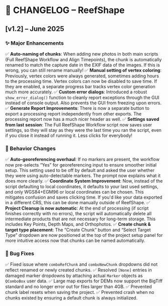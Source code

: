 # 🪸 CHANGELOG – ReefShape

## [v1.2] – June 2025

### ✨ Major Enhancements
✅ **Auto-naming of chunks**: When adding new photos in both main scripts (Full ReefShape Workflow and Align Timepoints), the chunk is automatically renamed to match the capture date in the EXIF data of the images. If this is wrong, you can still rename manually!
✅ **Manual setting of vertex coloring**: Previously, vertex colors were always generated, sometimes adding hours to the processing time. Vertex colors can now be disabled to save time. If they are enabled, a separate progress bar tracks vertex color generation much more accurately.
✅ **Custom error dialogs**: Introduced a robust `show_error_dialog()` function to cleanly report exceptions through the GUI instead of console output. Also prevents the GUI from freezing upon errors.
✅ **Generate Report Improvements**: There is now a separate button to export a processing report independently from other exports. The processing report now has a much nicer header as well.
✅ **Settings saved from last session**: The Full ReefShape Workflow script now saves user settings, so they will stay as they were the last time you ran the script, even if you close it instead of running it. Less clicks for everybody!

### 🧠 Behavior Changes
✅ **Auto-georeferencing overhaul**: If no markers are present, the workflow now pre-selects “Yes” for georeferencing input to ensure smoother initial setup. This setting used to be off by default and asked the user whether they were using auto-detectable markers. The prompt now explains what it does more clearly.
✅ **Coordinate System Improvement**: Now, instead of the script defaulting to local coordinates, it defaults to your last used settings, and only WGS84+EGM96 or local coordinates can be chosen. This mitigates confusion and saves clicking time. If you'd like your data exported in a different CRS, this can be done manually outside of ReefShape.
✅ **Project Cleanup is now automatic**: At the end of processing (if script finishes correctly with no errors), the script will automatically delete all intermediate products that are not necessary for long-term storage. This includes Key Points, Depth Maps, and Orthophotos.
✅ **Create chunk & target type placement**: The “Create Chunk” button and “Select Target Type” dropdown are now positioned at the top of the project setup panel for more intuitive access now that chunks can be named automatically.

### 🐛 Bug Fixes
✅ Fixed issue where `comboRefChunk` and `comboNewChunk` dropdowns did not reflect renamed or newly created chunks.
✅ Resolved `[None]` entries in damaged marker dropdowns by attaching actual `Marker` objects as `QComboBox` user data.
✅ Large map exports for DEMs now support the BigTiff standard and no longer error out for files larger than 4GB.
✅ Prevented chunk label resets when saving the project.
✅ Prevented crash when no chunks existed by ensuring a default chunk is always initialized.
